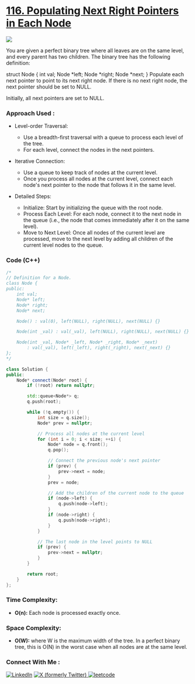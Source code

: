 # [116. Populating Next Right Pointers in Each Node](https://leetcode.com/problems/populating-next-right-pointers-in-each-node/description/)

![](https://badgen.net/badge/Level/Medium/yellow)

You are given a perfect binary tree where all leaves are on the same level, and every parent has two children. The binary tree has the following definition:

struct Node {
  int val;
  Node *left;
  Node *right;
  Node *next;
}
Populate each next pointer to point to its next right node. If there is no next right node, the next pointer should be set to NULL.

Initially, all next pointers are set to NULL.

### Approach Used :

-   Level-order Traversal: 
    -   Use a breadth-first traversal with a queue to process each level of the tree.
    -   For each level, connect the nodes in the next pointers.
-   Iterative Connection:
    -   Use a queue to keep track of nodes at the current level.
    -   Once you process all nodes at the current level, connect each node's next pointer to the node that follows it in the same level.

-   Detailed Steps:
    -   Initialize: Start by initializing the queue with the root node.
    -   Process Each Level: For each node, connect it to the next node in the queue (i.e., the node that comes immediately after it on the same level).
    -   Move to Next Level: Once all nodes of the current level are processed, move to the next level by adding all children of the current level nodes to the queue.

### Code (C++)

```cpp
/*
// Definition for a Node.
class Node {
public:
    int val;
    Node* left;
    Node* right;
    Node* next;

    Node() : val(0), left(NULL), right(NULL), next(NULL) {}

    Node(int _val) : val(_val), left(NULL), right(NULL), next(NULL) {}

    Node(int _val, Node* _left, Node* _right, Node* _next)
        : val(_val), left(_left), right(_right), next(_next) {}
};
*/

class Solution {
public:
    Node* connect(Node* root) {
        if (!root) return nullptr;

        std::queue<Node*> q;
        q.push(root);

        while (!q.empty()) {
            int size = q.size();
            Node* prev = nullptr;

            // Process all nodes at the current level
            for (int i = 0; i < size; ++i) {
                Node* node = q.front();
                q.pop();

                // Connect the previous node's next pointer
                if (prev) {
                    prev->next = node;
                }
                prev = node;

                // Add the children of the current node to the queue
                if (node->left) {
                    q.push(node->left);
                }
                if (node->right) {
                    q.push(node->right);
                }
            }

            // The last node in the level points to NULL
            if (prev) {
                prev->next = nullptr;
            }
        }

        return root;
    }
};
```

### Time Complexity:
- **O(n):**  Each node is processed exactly once.

### Space Complexity:
- **O(W):** where W is the maximum width of the tree. In a perfect binary tree, this is O(N) in the worst case when all nodes are at the same level.

### Connect With Me : 

<a href="https://www.linkedin.com/in/shivam-ray-b4306524a/" target="_blank"><img src="https://img.shields.io/badge/LinkedIn-0077B5?style=for-the-badge&logo=linkedin&logoColor=white" alt="LinkedIn"></a>
<a href="https://x.com/rai_shivam11/" target="_blank"><img src="https://img.shields.io/badge/Twitter-1DA1F2?style=for-the-badge&logo=twitter&logoColor=white" alt="X (formerly Twitter)">
</a>
<a href="https://leetcode.com/u/shrunited0702/" target="_blank"><img src="https://img.shields.io/badge/LeetCode-000000?style=for-the-badge&logo=LeetCode&logoColor=#d16c06" alt="leetcode">
</a>